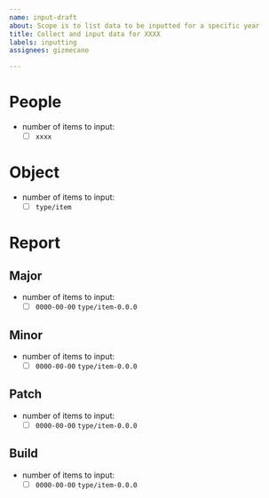 ```yaml
---
name: input-draft
about: Scope is to list data to be inputted for a specific year
title: Collect and input data for XXXX
labels: inputting
assignees: gizmecano

---
```


# People

<!-- For each new entry in this section, corresponding data have to be inputted in relevant `people` table according to an unique four-digit identifier. -->

- number of items to input:
  - [ ] `xxxx`

# Object

<!-- For each new entry in this section, corresponding data have to be inputted in relevant `object` table. In addition, in each appropriate sub-folder (according to the `type/item` pattern), the three files `{item}.blurb.md` `{item}.brief.md` and `{item}.focus.json` have to be correctly set and available. Optionally, a file `{item}.split.json` may be defined if the object in question is split into several parts. -->

- number of items to input:
  - [ ] `type/item`

# Report

<!-- For each new entry in this section, corresponding data have to be inputted in relevant `report` table. In addition, in each appropriate sub-folder (according to the `type/item` pattern), a file `{item}.{date}.md` have to be correctly set and available. Optionally, a file `{item}.{date}.{jpg,png}` may be defined in order to preview the object on the specified date. -->


## Major

- number of items to input:
  - [ ] `0000-00-00` `type/item-0.0.0`

## Minor

- number of items to input:
  - [ ] `0000-00-00` `type/item-0.0.0`

## Patch

- number of items to input:
  - [ ] `0000-00-00` `type/item-0.0.0`

## Build

- number of items to input:
  - [ ] `0000-00-00` `type/item-0.0.0`
